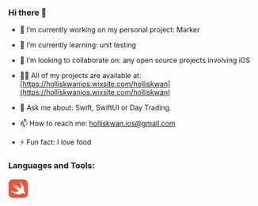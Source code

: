 ### Hi there 👋

- 🔭 I’m currently working on my personal project: Marker

- 🌱 I’m currently learning: unit testing

- 👯 I’m looking to collaborate on: any open source projects involving iOS

- 👨‍💻 All of my projects are available at: [https://holliskwanios.wixsite.com/holliskwan](https://holliskwanios.wixsite.com/holliskwan)

- 💬 Ask me about: Swift, SwiftUI or Day Trading.

- 📫 How to reach me: holliskwan.ios@gmail.com

- ⚡ Fun fact: I love food

<h3 align="left">Languages and Tools:</h3>
<p align="left"> <a href="https://developer.apple.com/swift/" target="_blank" rel="noreferrer"> <img src="https://raw.githubusercontent.com/devicons/devicon/master/icons/swift/swift-original.svg" alt="swift" width="40" height="40"/> </a> </p>

